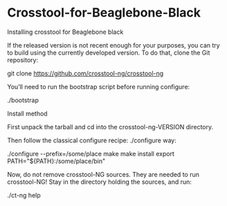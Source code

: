 # Crosstool-for-Beaglebone-Black
Installing crosstool for Beaglebone black

If the released version is not recent enough for your purposes, you can try to build using the currently developed version. To do that, clone the Git repository:

git clone https://github.com/crosstool-ng/crosstool-ng

You’ll need to run the bootstrap script before running configure:

./bootstrap

Install method

First unpack the tarball and cd into the crosstool-ng-VERSION directory.

Then follow the classical configure recipe: ./configure way:

./configure --prefix=/some/place
make
make install
export PATH="${PATH}:/some/place/bin"

Now, do not remove crosstool-NG sources. They are needed to run crosstool-NG! Stay in the directory holding the sources, and run:

./ct-ng help

